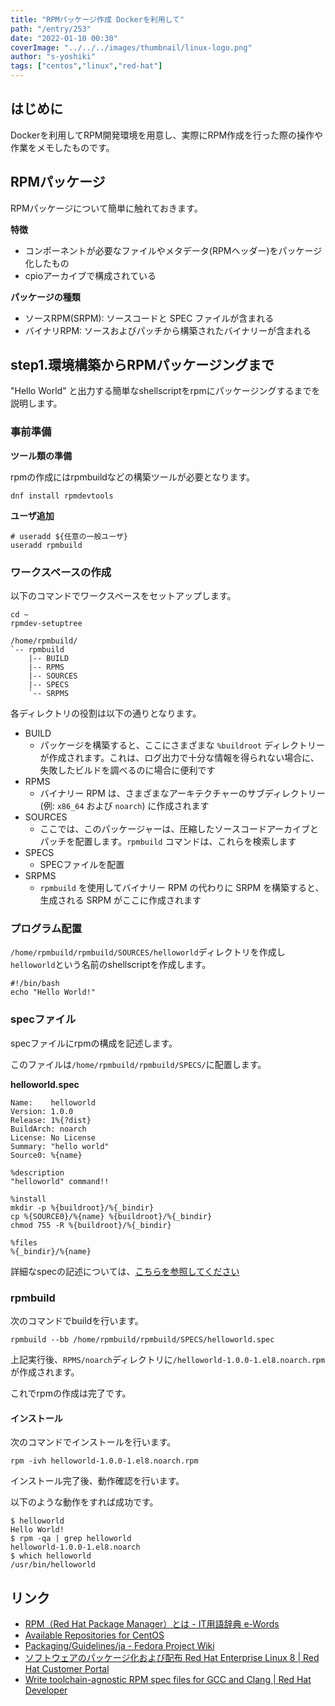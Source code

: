 ```yaml
---
title: "RPMパッケージ作成 Dockerを利用して"
path: "/entry/253"
date: "2022-01-10 00:30"
coverImage: "../../../images/thumbnail/linux-logo.png"
author: "s-yoshiki"
tags: ["centos","linux","red-hat"]
---
```


## はじめに

Dockerを利用してRPM開発環境を用意し、実際にRPM作成を行った際の操作や作業をメモしたものです。

## RPMパッケージ

RPMパッケージについて簡単に触れておきます。

**特徴**

 - コンポーネントが必要なファイルやメタデータ(RPMヘッダー)をパッケージ化したもの
 - cpioアーカイブで構成されている

**パッケージの種類**

 - ソースRPM(SRPM): ソースコードと SPEC ファイルが含まれる
 - バイナリRPM: ソースおよびパッチから構築されたバイナリーが含まれる

## step1.環境構築からRPMパッケージングまで

"Hello World" と出力する簡単なshellscriptをrpmにパッケージングするまでを説明します。

### 事前準備

**ツール類の準備**

rpmの作成にはrpmbuildなどの構築ツールが必要となります。

```shell
dnf install rpmdevtools
```

**ユーザ追加**

```shell
# useradd ${任意の一般ユーザ}
useradd rpmbuild
```

### ワークスペースの作成

以下のコマンドでワークスペースをセットアップします。

```shell
cd ~
rpmdev-setuptree
```

```
/home/rpmbuild/
`-- rpmbuild
    |-- BUILD
    |-- RPMS
    |-- SOURCES
    |-- SPECS
    `-- SRPMS
```

各ディレクトリの役割は以下の通りとなります。

 - BUILD
   - パッケージを構築すると、ここにさまざまな `%buildroot` ディレクトリーが作成されます。これは、ログ出力で十分な情報を得られない場合に、失敗したビルドを調べるのに場合に便利です
 - RPMS
   - バイナリー RPM は、さまざまなアーキテクチャーのサブディレクトリー (例: `x86_64` および `noarch`) に作成されます
 - SOURCES
   - ここでは、このパッケージャーは、圧縮したソースコードアーカイブとパッチを配置します。`rpmbuild` コマンドは、これらを検索します
 - SPECS
   - SPECファイルを配置
 - SRPMS
   - `rpmbuild` を使用してバイナリー RPM の代わりに SRPM を構築すると、生成される SRPM がここに作成されます

### プログラム配置

`/home/rpmbuild/rpmbuild/SOURCES/helloworld`ディレクトリを作成し `helloworld`という名前のshellscriptを作成します。

```shell
#!/bin/bash
echo "Hello World!"
```

### specファイル

specファイルにrpmの構成を記述します。

このファイルは`/home/rpmbuild/rpmbuild/SPECS/`に配置します。

**helloworld.spec**

```shell
Name:    helloworld
Version: 1.0.0
Release: 1%{?dist}
BuildArch: noarch
License: No License
Summary: "hello world"
Source0: %{name}

%description
"helloworld" command!!

%install
mkdir -p %{buildroot}/%{_bindir}
cp %{SOURCE0}/%{name} %{buildroot}/%{_bindir}
chmod 755 -R %{buildroot}/%{_bindir}

%files
%{_bindir}/%{name}
```

詳細なspecの記述については、[こちらを参照してください](/entry/251)


### rpmbuild

次のコマンドでbuildを行います。

```
rpmbuild --bb /home/rpmbuild/rpmbuild/SPECS/helloworld.spec
```

上記実行後、`RPMS/noarch`ディレクトリに`/helloworld-1.0.0-1.el8.noarch.rpm` が作成されます。

これでrpmの作成は完了です。

#### インストール

次のコマンドでインストールを行います。

```
rpm -ivh helloworld-1.0.0-1.el8.noarch.rpm
```

インストール完了後、動作確認を行います。

以下のような動作をすれば成功です。

```
$ helloworld
Hello World!
$ rpm -qa | grep helloworld
helloworld-1.0.0-1.el8.noarch
$ which helloworld
/usr/bin/helloworld
```


## リンク

 - [RPM（Red Hat Package Manager）とは - IT用語辞典 e-Words](https://e-words.jp/w/RPM-2.html)
 - [Available Repositories for CentOS](https://wiki.centos.org/AdditionalResources/Repositories)
 - [Packaging/Guidelines/ja - Fedora Project Wiki](https://fedoraproject.org/wiki/Packaging/Guidelines/ja)
 - [ソフトウェアのパッケージ化および配布 Red Hat Enterprise Linux 8 | Red Hat Customer Portal](https://access.redhat.com/documentation/ja-jp/red_hat_enterprise_linux/8/html/packaging_and_distributing_software/index)
 - [Write toolchain-agnostic RPM spec files for GCC and Clang | Red Hat Developer](https://developers.redhat.com/articles/2021/07/28/write-toolchain-agnostic-rpm-spec-files-gcc-and-clang)
